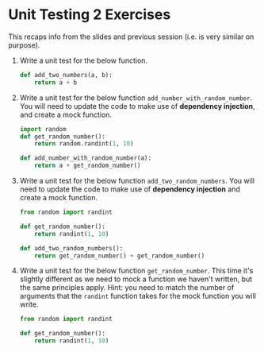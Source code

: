 # Unit Testing 2 Exercises

This recaps info from the slides and previous session (i.e. is very similar on purpose).

1. Write a unit test for the below function.

    ```py
    def add_two_numbers(a, b):
        return a + b
    ```

2. Write a unit test for the below function `add_number_with_random_number`. You will need to update the code to make use of **dependency injection**, and create a mock function.

    ```py
    import random
    def get_random_number():
        return random.randint(1, 10)

    def add_number_with_random_number(a):
        return a + get_random_number()
    ```

3. Write a unit test for the below function `add_two_random_numbers`. You will need to update the code to make use of **dependency injection** and create a mock function.

    ```py
    from random import randint

    def get_random_number():
        return randint(1, 10)

    def add_two_random_numbers():
        return get_random_number() + get_random_number()
    ```

4. Write a unit test for the below function `get_random_number`. This time it's slightly different as we need to mock a function we haven't written, but the same principles apply. Hint: you need to match the number of arguments that the `randint` function takes for the mock function you will write.

    ```py
    from random import randint

    def get_random_number():
        return randint(1, 10)
    ```
